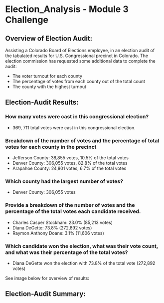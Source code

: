 # Election_Analysis - Module 3 Challenge

## Overview of Election Audit:
Assisting a Colorado Board of Elections employee, in an election audit of the tabulated results for U.S. Congressional precinct in Colorado. The election commission has requested some additional data to complete the audit:
- The voter turnout for each county
- The percentage of votes from each county out of the total count 
- The county with the highest turnout

## Election-Audit Results:
### How many votes were cast in this congressional election?
- 369, 711 total votes were cast in this congressional election. 

### Breakdown of the number of votes and the percentage of total votes for each county in the precinct
- Jefferson County: 38,855 votes, 10.5% of the total votes
- Denver County: 306,055 votes, 82.8% of the total votes
- Arapahoe County: 24,801 votes, 6.7% of the total votes

### Which county had the largest number of votes?
- Denver County: 306,055 votes

### Provide a breakdown of the number of votes and the percentage of the total votes each candidate received.
- Charles Casper Stockham: 23.0% (85,213 votes)
- Diana DeGette: 73.8% (272,892 votes)
- Raymon Anthony Doane: 3.1% (11,606 votes) 

### Which candidate won the election, what was their vote count, and what was their percentage of the total votes?
- Diana DeGette won the election with 73.8% of the total vote (272,892 votes)

See image below for overview of results:

## Election-Audit Summary: 
